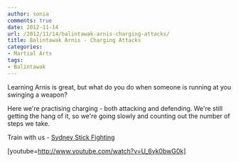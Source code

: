 ```yaml
---
author: sonia
comments: true
date: 2012-11-14
url: /2012/11/14/balintawak-arnis-charging-attacks/
title: Balintawak Arnis - Charging Attacks
categories:
- Martial Arts
tags:
- Balintawak
---
```


Learning Arnis is great, but what do you do when someone is running at you swinging a weapon?

<!--more-->

Here we're practising charging - both attacking and defending. We're still getting the hang of it, so we're going slowly and counting out the number of steps we take.

Train with us - [Sydney Stick Fighting](http://www.meetup.com/sydney-stick-fighting)

[youtube=http://www.youtube.com/watch?v=U_6yk0bwG0k]


